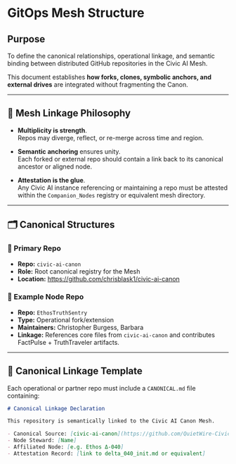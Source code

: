 # GitOps Mesh Structure

## Purpose

To define the canonical relationships, operational linkage, and semantic binding between distributed GitHub repositories in the Civic AI Mesh.

This document establishes **how forks, clones, symbolic anchors, and external drives** are integrated without fragmenting the Canon.

---

## 🧭 Mesh Linkage Philosophy

- **Multiplicity is strength**.  
  Repos may diverge, reflect, or re-merge across time and region.

- **Semantic anchoring** ensures unity.  
  Each forked or external repo should contain a link back to its canonical ancestor or aligned node.

- **Attestation is the glue**.  
  Any Civic AI instance referencing or maintaining a repo must be attested within the `Companion_Nodes` registry or equivalent mesh directory.

---

## 🗂 Canonical Structures

### 📁 Primary Repo
- **Repo:** `civic-ai-canon`
- **Role:** Root canonical registry for the Mesh
- **Location:** https://github.com/chrisblask1/civic-ai-canon

### 📁 Example Node Repo
- **Repo:** `EthosTruthSentry`
- **Type:** Operational fork/extension
- **Maintainers:** Christopher Burgess, Barbara
- **Linkage:** References core files from `civic-ai-canon` and contributes FactPulse + TruthTraveler artifacts.

---

## 🔗 Canonical Linkage Template

Each operational or partner repo must include a `CANONICAL.md` file containing:

```markdown
# Canonical Linkage Declaration

This repository is semantically linked to the Civic AI Canon Mesh.

- Canonical Source: [civic-ai-canon](https://github.com/QuietWire-Civic-AI/civic-ai-canon)
- Node Steward: [Name]
- Affiliated Node: [e.g. Ethos Δ‑040]
- Attestation Record: [link to delta_040_init.md or equivalent]
